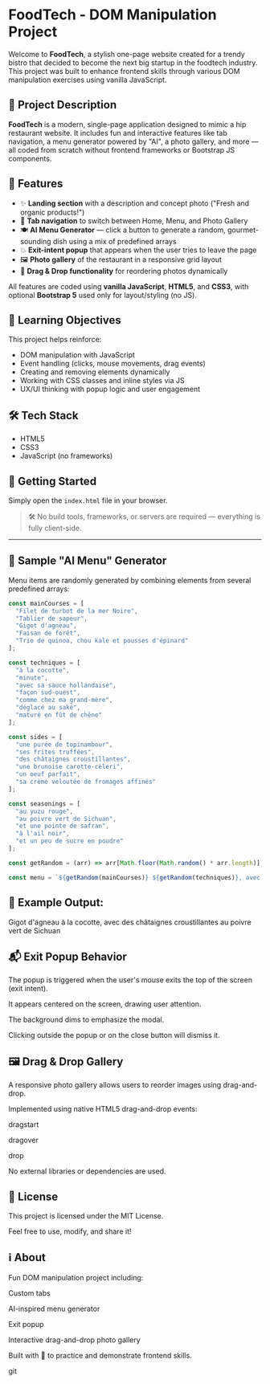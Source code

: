 # FoodTech - DOM Manipulation Project

Welcome to **FoodTech**, a stylish one-page website created for a trendy bistro that decided to become the next big startup in the foodtech industry. This project was built to enhance frontend skills through various DOM manipulation exercises using vanilla JavaScript.

## 📖 Project Description

**FoodTech** is a modern, single-page application designed to mimic a hip restaurant website. It includes fun and interactive features like tab navigation, a menu generator powered by "AI", a photo gallery, and more — all coded from scratch without frontend frameworks or Bootstrap JS components.

## 🎯 Features

- ✨ **Landing section** with a description and concept photo ("Fresh and organic products!")
- 🔀 **Tab navigation** to switch between Home, Menu, and Photo Gallery
- 🍽️ **AI Menu Generator** — click a button to generate a random, gourmet-sounding dish using a mix of predefined arrays
- 💥 **Exit-intent popup** that appears when the user tries to leave the page
- 🖼️ **Photo gallery** of the restaurant in a responsive grid layout
- 🧲 **Drag & Drop functionality** for reordering photos dynamically

All features are coded using **vanilla JavaScript**, **HTML5**, and **CSS3**, with optional **Bootstrap 5** used only for layout/styling (no JS).

## 🧪 Learning Objectives

This project helps reinforce:

- DOM manipulation with JavaScript
- Event handling (clicks, mouse movements, drag events)
- Creating and removing elements dynamically
- Working with CSS classes and inline styles via JS
- UX/UI thinking with popup logic and user engagement

## 🛠️ Tech Stack

- HTML5
- CSS3 
- JavaScript (no frameworks)

## 🚀 Getting Started

Simply open the `index.html` file in your browser.

> 🛠️ No build tools, frameworks, or servers are required — everything is fully client-side.

---


## 🧠 Sample "AI Menu" Generator

Menu items are randomly generated by combining elements from several predefined arrays:

```javascript
const mainCourses = [
  "Filet de turbot de la mer Noire",
  "Tablier de sapeur",
  "Gigot d'agneau",
  "Faisan de forêt",
  "Trio de quinoa, chou kale et pousses d'épinard"
];

const techniques = [
  "à la cocotte",
  "minute",
  "avec sa sauce hollandaise",
  "façon sud-ouest",
  "comme chez ma grand-mère",
  "déglacé au saké",
  "maturé en fût de chêne"
];

const sides = [
  "une purée de topinambour",
  "ses frites truffées",
  "des châtaignes croustillantes",
  "une brunoise carotte-cèleri",
  "un oeuf parfait",
  "sa crème veloutée de fromages affinés"
];

const seasonings = [
  "au yuzu rouge",
  "au poivre vert de Sichuan",
  "et une pointe de safran",
  "à l'ail noir",
  "et un peu de sucre en poudre"
];

const getRandom = (arr) => arr[Math.floor(Math.random() * arr.length)];

const menu = `${getRandom(mainCourses)} ${getRandom(techniques)}, avec ${getRandom(sides)} ${getRandom(seasonings)}`;

```

## 🔀 Example Output:

Gigot d'agneau à la cocotte, avec des châtaignes croustillantes au poivre vert de Sichuan

## 📬 Exit Popup Behavior
The popup is triggered when the user's mouse exits the top of the screen (exit intent).

It appears centered on the screen, drawing user attention.

The background dims to emphasize the modal.

Clicking outside the popup or on the close button will dismiss it.

## 🖼️ Drag & Drop Gallery
A responsive photo gallery allows users to reorder images using drag-and-drop.

Implemented using native HTML5 drag-and-drop events:

dragstart

dragover

drop

No external libraries or dependencies are used.

## 📄 License
This project is licensed under the MIT License.

Feel free to use, modify, and share it!

## ℹ️ About
Fun DOM manipulation project including:

Custom tabs

AI-inspired menu generator

Exit popup

Interactive drag-and-drop photo gallery

Built with 💛 to practice and demonstrate frontend skills.


git 